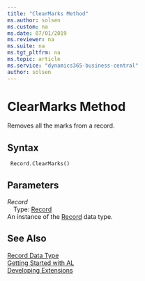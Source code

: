 ```yaml
---
title: "ClearMarks Method"
ms.author: solsen
ms.custom: na
ms.date: 07/01/2019
ms.reviewer: na
ms.suite: na
ms.tgt_pltfrm: na
ms.topic: article
ms.service: "dynamics365-business-central"
author: solsen
---
```

[//]: # (START>DO_NOT_EDIT)
[//]: # (IMPORTANT:Do not edit any of the content between here and the END>DO_NOT_EDIT.)
[//]: # (Any modifications should be made in the .xml files in the ModernDev repo.)
# ClearMarks Method
Removes all the marks from a record.


## Syntax
```
 Record.ClearMarks()
```

## Parameters
*Record*  
&emsp;Type: [Record](record-data-type.md)  
An instance of the [Record](record-data-type.md) data type.  


[//]: # (IMPORTANT: END>DO_NOT_EDIT)
## See Also
[Record Data Type](record-data-type.md)  
[Getting Started with AL](../../devenv-get-started.md)  
[Developing Extensions](../../devenv-dev-overview.md)